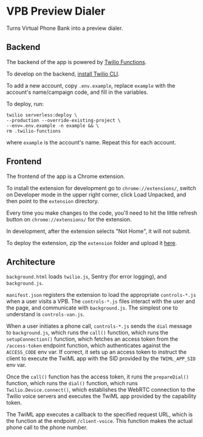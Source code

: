 # VPB Preview Dialer

Turns Virtual Phone Bank into a preview dialer.

## Backend

The backend of the app is powered by [Twilio Functions](https://www.twilio.com/docs/runtime/functions).

To develop on the backend, [install Twilio CLI](https://www.twilio.com/docs/twilio-cli/quickstart).

To add a new account, copy `.env.example`, replace `example` with the
account's name/campaign code, and fill in the variables.

To deploy, run:

```
twilio serverless:deploy \
--production --override-existing-project \
--env=.env.example -n example && \
rm .twilio-functions
```

where `example` is the account's name. Repeat this for each account.

## Frontend

The frontend of the app is a Chrome extension.

To install the extension for development go to `chrome://extensions/`,
switch on Developer mode in the upper right corner, click Load Unpacked,
and then point to the `extension` directory.

Every time you make changes to the code, you'll need to hit the little
refresh button on `chrome://extensions/` for the extension.

In development, after the extension selects "Not Home", it will not submit.

To deploy the extension, zip the `extension` folder and upload it
[here](https://chrome.google.com/webstore/devconsole/3793eb02-7d7f-4e75-a980-ad36fefad9da/dkcikjbkeekejknjicohkaidadbjcdee/edit/).

## Architecture

`background.html` loads `twilio.js`, Sentry (for error logging),
and `background.js`.

`manifest.json` registers the extension to load the appropriate
`controls-*.js` when a user visits a VPB. The `controls-*.js` files
interact with the user and the page, and communicate with
`background.js`. The simplest one to understand is `controls-van.js`.

When a user initiates a phone call, `controls-*.js` sends the `dial`
message to `background.js`, which runs the `call()` function, which runs
the `setupConnection()` function, which fetches an access token from
the `/access-token` endpoint function, which authenticates against
the `ACCESS_CODE` env var. If correct, it sets up an access token to
instruct the client to execute the TwiML app with the SID provided by
the `TWIML_APP_SID` env var.

Once the `call()` function has the access token, it runs the
`prepareDial()` function, which runs the `dial()` function, which runs
`Twilio.Device.connect()`, which establishes the WebRTC connection to
the Twilio voice servers and executes the TwiML app provided by the
capability token.

The TwiML app executes a callback to the specified request URL,
which is the function at the endpoint `/client-voice`. This function
makes the actual phone call to the phone number.
